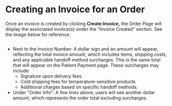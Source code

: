 # Creating an Invoice for an Order

Once an invoice is created by clicking **Create Invoice,** the Order Page will display the associated invoice(s) under the “Invoice Created” section. See the image below for reference.

<figure><img src="../../.gitbook/assets/Screenshot 2025-01-14 at 5.56.43 PM.png" alt=""><figcaption></figcaption></figure>

* Next to the Invoice Number: A dollar sign and an amount will appear, reflecting the total invoice amount, which includes items, shipping costs, and any applicable handoff method surcharges. This is the same total that will appear on the Patient Payment page. These surcharges may include:&#x20;
  * Signature upon delivery fees
  * Cold shipping fees for temperature-sensitive products
  * Additional charges based on specific handoff methods.
* Under "Order Info": A few lines above, users will see another dollar amount, which represents the order total excluding surcharges.&#x20;
